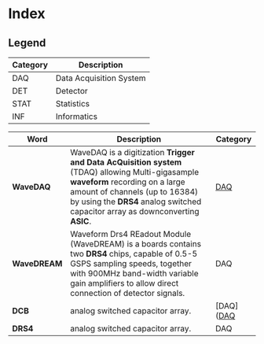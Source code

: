 # Index


## Legend
| Category | Description |
|   ---          |      ---           |
| DAQ        | Data Acquisition System |
| DET         | Detector |
| STAT        | Statistics |
|  INF         | Informatics |



| Word | Description | Category |
|   ---   |        ---        |      ---       |
|     **WaveDAQ**  |  WaveDAQ is a digitization **Trigger and Data AcQuisition system** (TDAQ) allowing Multi-gigasample **waveform** recording on a large amount of channels (up to 16384) by using the **DRS4** analog switched capacitor array as downconverting **ASIC**. |[DAQ](https://github.com/lorenzomarini96/FOOT/blob/main/appendix/figures/daq/wavedream.pdf) |
|     **WaveDREAM**  |  Waveform Drs4 REadout Module (WaveDREAM) is a boards contains two **DRS4** chips, capable of 0.5-5 GSPS sampling speeds, together with 900MHz band-width variable gain amplifiers to allow direct connection of detector signals. |DAQ   |
|     **DCB**  |  analog switched capacitor array. |[DAQ]([DAQ](https://github.com/lorenzomarini96/FOOT/blob/main/appendix/figures/daq/dcb.png)  |
|     **DRS4**  |  analog switched capacitor array. |DAQ   |
